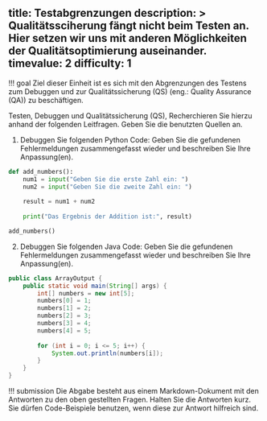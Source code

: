 title: Testabgrenzungen
description: >
  Qualitätssciherung fängt nicht beim Testen an. Hier setzen wir uns mit anderen Möglichkeiten der Qualitätsoptimierung auseinander.
timevalue: 2
difficulty: 1
---

!!! goal
  Ziel dieser Einheit ist es sich mit den Abgrenzungen des Testens zum Debuggen und zur Qualitätssicherung (QS) (eng.: Quality Assurance (QA)) zu beschäftigen.

Testen, Debuggen und Qualitätssicherung (QS), Recherchieren Sie hierzu anhand der folgenden Leitfragen.
Geben Sie die benutzten Quellen an.

1. Debuggen Sie folgenden Python Code:
Geben Sie die gefundenen Fehlermeldungen zusammengefasst wieder und beschreiben Sie Ihre Anpassung(en).

```Python
def add_numbers():
    num1 = input("Geben Sie die erste Zahl ein: ")
    num2 = input("Geben Sie die zweite Zahl ein: ")
    
    result = num1 + num2
    
    print("Das Ergebnis der Addition ist:", result)

add_numbers()
```

2. Debuggen Sie folgenden Java Code:
Geben Sie die gefundenen Fehlermeldungen zusammengefasst wieder und beschreiben Sie Ihre Anpassung(en).

```Java
public class ArrayOutput {
    public static void main(String[] args) {
        int[] numbers = new int[5];
        numbers[0] = 1;
        numbers[1] = 2;
        numbers[2] = 3;
        numbers[3] = 4;
        numbers[4] = 5;
        
        for (int i = 0; i <= 5; i++) {
            System.out.println(numbers[i]);
        }
    }
}
```

!!! submission
  Die Abgabe besteht aus einem Markdown-Dokument mit den Antworten zu den oben gestellten Fragen.
  Halten Sie die Antworten kurz.
  Sie dürfen Code-Beispiele benutzen, wenn diese zur Antwort hilfreich sind.

